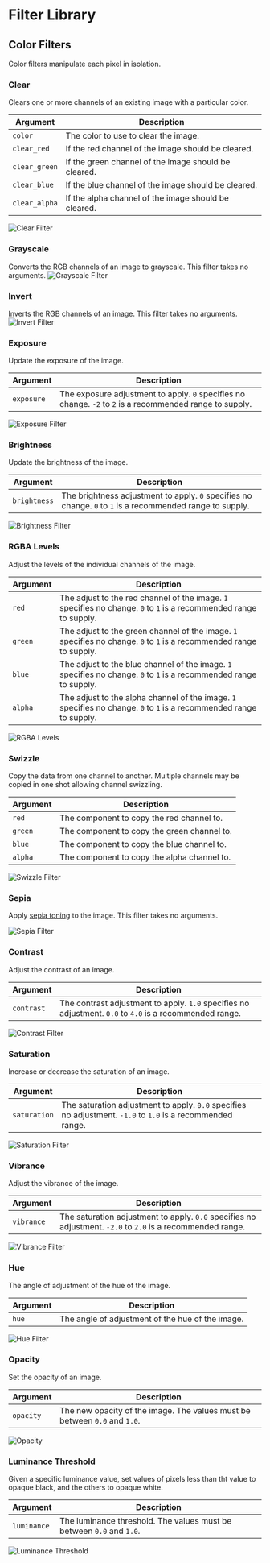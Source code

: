 # Filter Library

## Color Filters

Color filters manipulate each pixel in isolation.

### Clear

Clears one or more channels of an existing image with a particular color.

| Argument | Description|
|-|-|
|`color`|The color to use to clear the image.|
|`clear_red`| If the red channel of the image should be cleared.|
|`clear_green`| If the green channel of the image should be cleared.|
|`clear_blue`| If the blue channel of the image should be cleared.|
|`clear_alpha`| If the alpha channel of the image should be cleared.|

![Clear Filter](assets/clear.png)
### Grayscale

Converts the RGB channels of an image to grayscale. This filter takes no arguments.
![Grayscale Filter](assets/grayscale.png)
### Invert

Inverts the RGB channels of an image. This filter takes no arguments.
![Invert Filter](assets/invert.png)

### Exposure

Update the exposure of the image.

| Argument | Description|
|-|-|
|`exposure`|The exposure adjustment to apply. `0` specifies no change. `-2` to `2` is a recommended range to supply.|

![Exposure Filter](assets/exposure.png)
### Brightness

Update the brightness of the image.

| Argument | Description|
|-|-|
|`brightness`|The brightness adjustment to apply. `0` specifies no change. `0` to `1` is a recommended range to supply.|

![Brightness Filter](assets/brightness.png)

### RGBA Levels

Adjust the levels of the individual channels of the image.

| Argument | Description|
|-|-|
|`red`|The adjust to the red channel of the image. `1` specifies no change. `0` to `1` is a recommended range to supply.|
|`green`|The adjust to the green channel of the image. `1` specifies no change. `0` to `1` is a recommended range to supply.|
|`blue`|The adjust to the blue channel of the image. `1` specifies no change. `0` to `1` is a recommended range to supply.|
|`alpha`|The adjust to the alpha channel of the image. `1` specifies no change. `0` to `1` is a recommended range to supply.|

![RGBA Levels](assets/rgba_levels.png)

### Swizzle

Copy the data from one channel to another. Multiple channels may be copied in one shot allowing channel swizzling.

| Argument | Description|
|-|-|
|`red`|The component to copy the red channel to.|
|`green`|The component to copy the green channel to.|
|`blue`|The component to copy the blue channel to.|
|`alpha`|The component to copy the alpha channel to.|

![Swizzle Filter](assets/swizzle.png)

### Sepia

Apply [sepia toning](https://en.wikipedia.org/wiki/Sepia_(color)) to the image. This filter takes no arguments.

![Sepia Filter](assets/sepia.png)

### Contrast

Adjust the contrast of an image.

| Argument | Description|
|-|-|
|`contrast`|The contrast adjustment to apply. `1.0` specifies no adjustment. `0.0` to `4.0` is a recommended range.|

![Contrast Filter](assets/contrast.png)

### Saturation

Increase or decrease the saturation of an image.

| Argument | Description|
|-|-|
|`saturation`|The saturation adjustment to apply. `0.0` specifies no adjustment. `-1.0` to `1.0` is a recommended range.|

![Saturation Filter](assets/saturation.png)

### Vibrance

Adjust the vibrance of the image.

| Argument | Description|
|-|-|
|`vibrance`|The saturation adjustment to apply. `0.0` specifies no adjustment. `-2.0` to `2.0` is a recommended range.|

![Vibrance Filter](assets/vibrance.png)

### Hue

The angle of adjustment of the hue of the image.

| Argument | Description|
|-|-|
|`hue`|The angle of adjustment of the hue of the image.|

![Hue Filter](assets/hue.png)

### Opacity

Set the opacity of an image.

| Argument | Description|
|-|-|
|`opacity`|The new opacity of the image. The values must be between `0.0` and `1.0`.|

![Opacity](assets/opacity.png)

### Luminance Threshold

Given a specific luminance value, set values of pixels less than tht value to opaque black, and the others to opaque white.

| Argument | Description|
|-|-|
|`luminance`|The luminance threshold. The values must be between `0.0` and `1.0`.|

![Luminance Threshold](assets/luminance_threshold.png)
